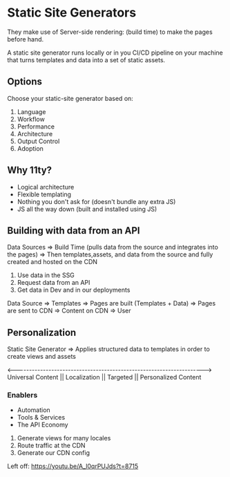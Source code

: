 # Static Site Generators

They make use of Server-side rendering: (build time) to make the pages before hand.

A static site generator runs locally or in you CI/CD pipeline on your machine that turns templates and data into a set of static assets.


## Options

Choose your static-site generator based on:

1. Language
2. Workflow
3. Performance
4. Architecture
5. Output Control
6. Adoption

## Why 11ty?

* Logical architecture
* Flexible templating
* Nothing you don't ask for (doesn't bundle any extra JS)
* JS all the way down (built and installed using JS)


## Building with data from an API

Data Sources => Build Time (pulls data from the source and integrates into the pages) => Then templates,assets, and data from the source and fully created and hosted on the CDN

1. Use data in the SSG
2. Request data from an API
3. Get data in Dev and in our deployments

Data Source => Templates => Pages are built (Templates + Data) => Pages are sent to CDN => Content on CDN => User

## Personalization

Static Site Generator => Applies structured data to templates in order to create views and assets

<-------------------------------------------------------------------->
Universal Content || Localization || Targeted || Personalized Content

### Enablers

* Automation
* Tools & Services
* The API Economy

1. Generate views for many locales
2. Route traffic at the CDN
3. Generate our CDN config


Left off: https://youtu.be/A_l0qrPUJds?t=8715